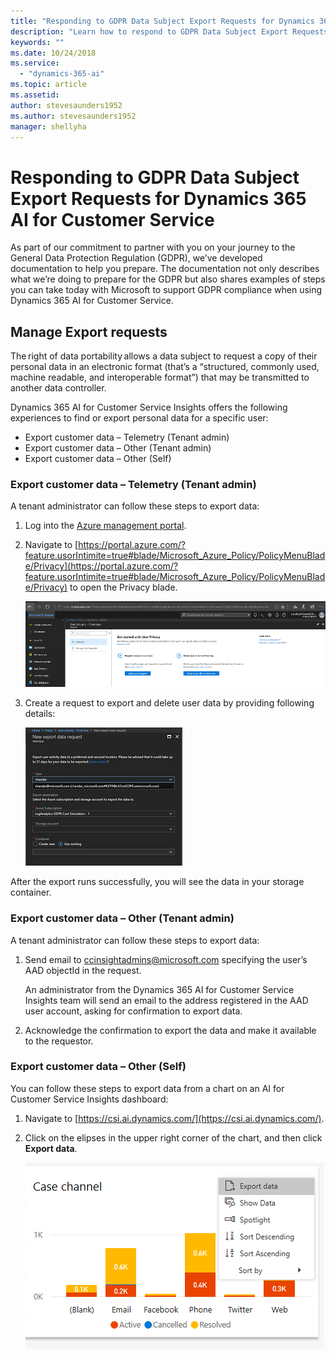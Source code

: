 ```yaml
---
title: "Responding to GDPR Data Subject Export Requests for Dynamics 365 AI for Customer Service"
description: "Learn how to respond​ to GDPR Data Subject Export Requests for Dynamics 365 AI for Customer Service."
keywords: ""
ms.date: 10/24/2018
ms.service:
  - "dynamics-365-ai"
ms.topic: article
ms.assetid: 
author: stevesaunders1952
ms.author: stevesaunders1952
manager: shellyha
---
```


# Responding to GDPR Data Subject Export Requests for Dynamics 365 AI for Customer Service

As part of our commitment to partner with you on your journey to the General Data Protection Regulation (GDPR), we’ve developed documentation to help you prepare. The documentation not only describes what we’re doing to prepare for the GDPR but also shares examples of steps you can take today with Microsoft to support GDPR compliance when using Dynamics 365 AI for Customer Service.

## Manage Export requests

The right of data portability allows a data subject to request a copy of their personal data in an electronic format (that’s a “structured, commonly used, machine readable, and interoperable format”) that may be transmitted to another data controller.

Dynamics 365 AI for Customer Service Insights offers the following experiences to find or export personal data for a specific user:

* Export customer data – Telemetry (Tenant admin)
* Export customer data – Other (Tenant admin)
* Export customer data – Other (Self)

### Export customer data – Telemetry (Tenant admin)

A tenant administrator can follow these steps to export data:

1. Log into the [Azure management portal](https://ms.portal.azure.com).
2. Navigate to [https://portal.azure.com/?feature.usorIntimite=true#blade/Microsoft_Azure_Policy/PolicyMenuBlade/Privacy](https://portal.azure.com/?feature.usorIntimite=true#blade/Microsoft_Azure_Policy/PolicyMenuBlade/Privacy) to open the Privacy blade.

    ![Privacy blade](media/ai-csi-gdpr-export1.png)

3. Create a request to export and delete user data by providing following details:

    ![Request details](media/ai-csi-gdpr-export2.png)

After the export runs successfully, you will see the data in your storage container.

### Export customer data – Other (Tenant admin)

A tenant administrator can follow these steps to export data:

1. Send email to [ccinsightadmins@microsoft.com](ccinsightadmins@microsoft.com) specifying the user’s AAD objectId in the request.

    An administrator from the Dynamics 365 AI for Customer Service Insights team will send an email to the address registered in the AAD user account, asking for confirmation to export data.
2. Acknowledge the confirmation to export the data and make it available to the requestor.

### Export customer data – Other (Self)

You can follow these steps to export data from a chart on an AI for Customer Service Insights dashboard:

1. Navigate to [https://csi.ai.dynamics.com/](https://csi.ai.dynamics.com/).
2. Click on the elipses in the upper right corner of the chart, and then click **Export data**.

    ![Export data](media/ai-csi-gdpr-export3.png)
